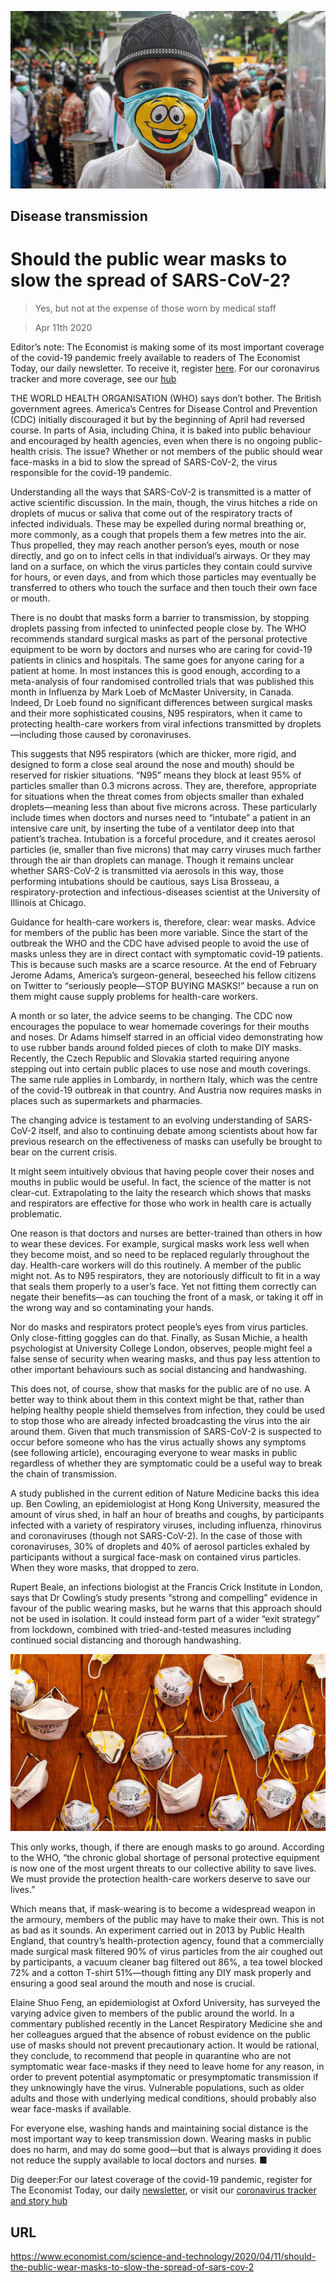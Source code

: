 ![](./images/20200411_STP001_1.jpg)

## Disease transmission

# Should the public wear masks to slow the spread of SARS-CoV-2?

> Yes, but not at the expense of those worn by medical staff

> Apr 11th 2020

Editor’s note: The Economist is making some of its most important coverage of the covid-19 pandemic freely available to readers of The Economist Today, our daily newsletter. To receive it, register [here](https://www.economist.com//newslettersignup). For our coronavirus tracker and more coverage, see our [hub](https://www.economist.com//coronavirus)

THE WORLD HEALTH ORGANISATION (WHO) says don’t bother. The British government agrees. America’s Centres for Disease Control and Prevention (CDC) initially discouraged it but by the beginning of April had reversed course. In parts of Asia, including China, it is baked into public behaviour and encouraged by health agencies, even when there is no ongoing public-health crisis. The issue? Whether or not members of the public should wear face-masks in a bid to slow the spread of SARS-CoV-2, the virus responsible for the covid-19 pandemic.

Understanding all the ways that SARS-CoV-2 is transmitted is a matter of active scientific discussion. In the main, though, the virus hitches a ride on droplets of mucus or saliva that come out of the respiratory tracts of infected individuals. These may be expelled during normal breathing or, more commonly, as a cough that propels them a few metres into the air. Thus propelled, they may reach another person’s eyes, mouth or nose directly, and go on to infect cells in that individual’s airways. Or they may land on a surface, on which the virus particles they contain could survive for hours, or even days, and from which those particles may eventually be transferred to others who touch the surface and then touch their own face or mouth.

There is no doubt that masks form a barrier to transmission, by stopping droplets passing from infected to uninfected people close by. The WHO recommends standard surgical masks as part of the personal protective equipment to be worn by doctors and nurses who are caring for covid-19 patients in clinics and hospitals. The same goes for anyone caring for a patient at home. In most instances this is good enough, according to a meta-analysis of four randomised controlled trials that was published this month in Influenza by Mark Loeb of McMaster University, in Canada. Indeed, Dr Loeb found no significant differences between surgical masks and their more sophisticated cousins, N95 respirators, when it came to protecting health-care workers from viral infections transmitted by droplets—including those caused by coronaviruses.



This suggests that N95 respirators (which are thicker, more rigid, and designed to form a close seal around the nose and mouth) should be reserved for riskier situations. “N95” means they block at least 95% of particles smaller than 0.3 microns across. They are, therefore, appropriate for situations when the threat comes from objects smaller than exhaled droplets—meaning less than about five microns across. These particularly include times when doctors and nurses need to “intubate” a patient in an intensive care unit, by inserting the tube of a ventilator deep into that patient’s trachea. Intubation is a forceful procedure, and it creates aerosol particles (ie, smaller than five microns) that may carry viruses much farther through the air than droplets can manage. Though it remains unclear whether SARS-CoV-2 is transmitted via aerosols in this way, those performing intubations should be cautious, says Lisa Brosseau, a respiratory-protection and infectious-diseases scientist at the University of Illinois at Chicago.

Guidance for health-care workers is, therefore, clear: wear masks. Advice for members of the public has been more variable. Since the start of the outbreak the WHO and the CDC have advised people to avoid the use of masks unless they are in direct contact with symptomatic covid-19 patients. This is because such masks are a scarce resource. At the end of February Jerome Adams, America’s surgeon-general, beseeched his fellow citizens on Twitter to “seriously people—STOP BUYING MASKS!” because a run on them might cause supply problems for health-care workers.

A month or so later, the advice seems to be changing. The CDC now encourages the populace to wear homemade coverings for their mouths and noses. Dr Adams himself starred in an official video demonstrating how to use rubber bands around folded pieces of cloth to make DIY masks. Recently, the Czech Republic and Slovakia started requiring anyone stepping out into certain public places to use nose and mouth coverings. The same rule applies in Lombardy, in northern Italy, which was the centre of the covid-19 outbreak in that country. And Austria now requires masks in places such as supermarkets and pharmacies.

The changing advice is testament to an evolving understanding of SARS-CoV-2 itself, and also to continuing debate among scientists about how far previous research on the effectiveness of masks can usefully be brought to bear on the current crisis.

It might seem intuitively obvious that having people cover their noses and mouths in public would be useful. In fact, the science of the matter is not clear-cut. Extrapolating to the laity the research which shows that masks and respirators are effective for those who work in health care is actually problematic.

One reason is that doctors and nurses are better-trained than others in how to wear these devices. For example, surgical masks work less well when they become moist, and so need to be replaced regularly throughout the day. Health-care workers will do this routinely. A member of the public might not. As to N95 respirators, they are notoriously difficult to fit in a way that seals them properly to a user’s face. Yet not fitting them correctly can negate their benefits—as can touching the front of a mask, or taking it off in the wrong way and so contaminating your hands.

Nor do masks and respirators protect people’s eyes from virus particles. Only close-fitting goggles can do that. Finally, as Susan Michie, a health psychologist at University College London, observes, people might feel a false sense of security when wearing masks, and thus pay less attention to other important behaviours such as social distancing and handwashing.

This does not, of course, show that masks for the public are of no use. A better way to think about them in this context might be that, rather than helping healthy people shield themselves from infection, they could be used to stop those who are already infected broadcasting the virus into the air around them. Given that much transmission of SARS-CoV-2 is suspected to occur before someone who has the virus actually shows any symptoms (see following article), encouraging everyone to wear masks in public regardless of whether they are symptomatic could be a useful way to break the chain of transmission.

A study published in the current edition of Nature Medicine backs this idea up. Ben Cowling, an epidemiologist at Hong Kong University, measured the amount of virus shed, in half an hour of breaths and coughs, by participants infected with a variety of respiratory viruses, including influenza, rhinovirus and coronaviruses (though not SARS-CoV-2). In the case of those with coronaviruses, 30% of droplets and 40% of aerosol particles exhaled by participants without a surgical face-mask on contained virus particles. When they wore masks, that dropped to zero.

Rupert Beale, an infections biologist at the Francis Crick Institute in London, says that Dr Cowling’s study presents “strong and compelling” evidence in favour of the public wearing masks, but he warns that this approach should not be used in isolation. It could instead form part of a wider “exit strategy” from lockdown, combined with tried-and-tested measures including continued social distancing and thorough handwashing.

![](./images/20200411_STP004_1.jpg)

This only works, though, if there are enough masks to go around. According to the WHO, “the chronic global shortage of personal protective equipment is now one of the most urgent threats to our collective ability to save lives. We must provide the protection health-care workers deserve to save our lives.”

Which means that, if mask-wearing is to become a widespread weapon in the armoury, members of the public may have to make their own. This is not as bad as it sounds. An experiment carried out in 2013 by Public Health England, that country’s health-protection agency, found that a commercially made surgical mask filtered 90% of virus particles from the air coughed out by participants, a vacuum cleaner bag filtered out 86%, a tea towel blocked 72% and a cotton T-shirt 51%—though fitting any DIY mask properly and ensuring a good seal around the mouth and nose is crucial.

Elaine Shuo Feng, an epidemiologist at Oxford University, has surveyed the varying advice given to members of the public around the world. In a commentary published recently in the Lancet Respiratory Medicine she and her colleagues argued that the absence of robust evidence on the public use of masks should not prevent precautionary action. It would be rational, they conclude, to recommend that people in quarantine who are not symptomatic wear face-masks if they need to leave home for any reason, in order to prevent potential asymptomatic or presymptomatic transmission if they unknowingly have the virus. Vulnerable populations, such as older adults and those with underlying medical conditions, should probably also wear face-masks if available.

For everyone else, washing hands and maintaining social distance is the most important way to keep transmission down. Wearing masks in public does no harm, and may do some good—but that is always providing it does not reduce the supply available to local doctors and nurses. ■

Dig deeper:For our latest coverage of the covid-19 pandemic, register for The Economist Today, our daily [newsletter](https://www.economist.com//newslettersignup), or visit our [coronavirus tracker and story hub](https://www.economist.com//coronavirus)

## URL

https://www.economist.com/science-and-technology/2020/04/11/should-the-public-wear-masks-to-slow-the-spread-of-sars-cov-2
